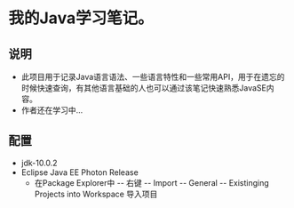 # 我的Java学习笔记。

## 说明

- 此项目用于记录Java语言语法、一些语言特性和一些常用API，用于在遗忘的时候快速查询，有其他语言基础的人也可以通过该笔记快速熟悉JavaSE内容。
- 作者还在学习中...

## 配置

- jdk-10.0.2
- Eclipse Java EE Photon Release
  - 在Package Explorer中 -- 右键 -- Import -- General -- Existinging Projects into Workspace 导入项目

